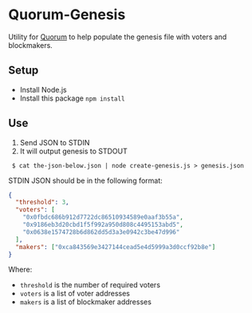 Quorum-Genesis
==============

Utility for [Quorum](https://github.com/jpmorganchase/quorum) to help
populate the genesis file with voters and blockmakers.

Setup
-----
 * Install Node.js
 * Install this package `npm install`


Use
---

 1. Send JSON to STDIN
 2. It will output genesis to STDOUT

```
 $ cat the-json-below.json | node create-genesis.js > genesis.json
```

STDIN JSON should be in the following format:

```json
{
  "threshold": 3,
  "voters": [
    "0x0fbdc686b912d7722dc86510934589e0aaf3b55a",
    "0x9186eb3d20cbd1f5f992a950d808c4495153abd5",
    "0x0638e1574728b6d862dd5d3a3e0942c3be47d996"
  ],
  "makers": ["0xca843569e3427144cead5e4d5999a3d0ccf92b8e"]
}
```

Where:

* `threshold` is the number of required voters
* `voters` is a list of voter addresses
* `makers` is a list of blockmaker addresses

